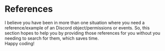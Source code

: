 # References
I believe you have been in more than one situation where you need a reference/example of an Discord object/permissions or events. So, this section hopes to help you by providing those references for you without you needing to search for them, which saves time.<br>
Happy coding!
